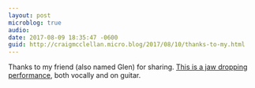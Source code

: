 ```yaml
---
layout: post
microblog: true
audio: 
date: 2017-08-09 18:35:47 -0600
guid: http://craigmcclellan.micro.blog/2017/08/10/thanks-to-my.html
---
```

Thanks to my friend (also named Glen) for sharing. [This is a jaw dropping performance](https://m.youtube.com/watch?v=XRi96uu47lk&feature=share), both vocally and on guitar. 
